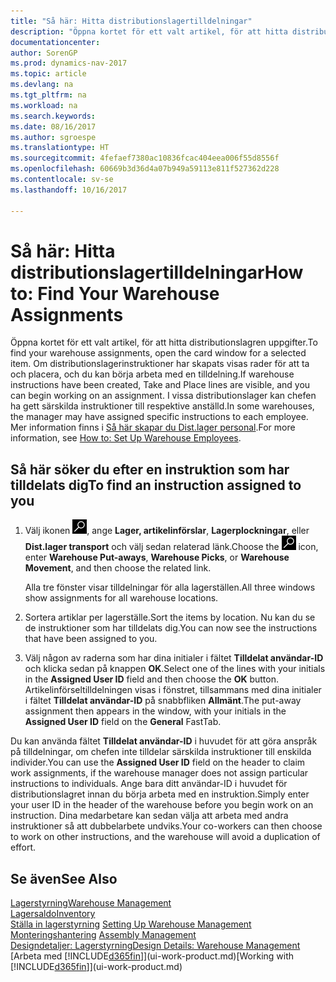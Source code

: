 ```yaml
---
title: "Så här: Hitta distributionslagertilldelningar"
description: "Öppna kortet för ett valt artikel, för att hitta distributionslagren uppgifter. Om distributionslagerinstruktioner har skapats visas rader för att ta och placera, och du kan börja arbeta med en tilldelning. I vissa distributionslager kan chefen ha gett särskilda instruktioner till respektive anställd."
documentationcenter: 
author: SorenGP
ms.prod: dynamics-nav-2017
ms.topic: article
ms.devlang: na
ms.tgt_pltfrm: na
ms.workload: na
ms.search.keywords: 
ms.date: 08/16/2017
ms.author: sgroespe
ms.translationtype: HT
ms.sourcegitcommit: 4fefaef7380ac10836fcac404eea006f55d8556f
ms.openlocfilehash: 60669b3d36d4a07b949a59113e811f527362d228
ms.contentlocale: sv-se
ms.lasthandoff: 10/16/2017

---
```

# <a name="how-to-find-your-warehouse-assignments"></a><span data-ttu-id="660e8-105">Så här: Hitta distributionslagertilldelningar</span><span class="sxs-lookup"><span data-stu-id="660e8-105">How to: Find Your Warehouse Assignments</span></span>
<span data-ttu-id="660e8-106">Öppna kortet för ett valt artikel, för att hitta distributionslagren uppgifter.</span><span class="sxs-lookup"><span data-stu-id="660e8-106">To find your warehouse assignments, open the card window for a selected item.</span></span> <span data-ttu-id="660e8-107">Om distributionslagerinstruktioner har skapats visas rader för att ta och placera, och du kan börja arbeta med en tilldelning.</span><span class="sxs-lookup"><span data-stu-id="660e8-107">If warehouse instructions have been created, Take and Place lines are visible, and you can begin working on an assignment.</span></span> <span data-ttu-id="660e8-108">I vissa distributionslager kan chefen ha gett särskilda instruktioner till respektive anställd.</span><span class="sxs-lookup"><span data-stu-id="660e8-108">In some warehouses, the manager may have assigned specific instructions to each employee.</span></span> <span data-ttu-id="660e8-109">Mer information finns i [Så här skapar du Dist.lager personal](warehouse-how-to-set-up-warehouse-employees.md).</span><span class="sxs-lookup"><span data-stu-id="660e8-109">For more information, see [How to: Set Up Warehouse Employees](warehouse-how-to-set-up-warehouse-employees.md).</span></span>

## <a name="to-find-an-instruction-assigned-to-you"></a><span data-ttu-id="660e8-110">Så här söker du efter en instruktion som har tilldelats dig</span><span class="sxs-lookup"><span data-stu-id="660e8-110">To find an instruction assigned to you</span></span>  
1.  <span data-ttu-id="660e8-111">Välj ikonen ![ikonen Söka efter sida eller rapport](media/ui-search/search_small.png "ikonen Söka efter sida eller rapport"), ange **Lager, artikelinförslar**, **Lagerplockningar**, eller **Dist.lager transport** och välj sedan relaterad länk.</span><span class="sxs-lookup"><span data-stu-id="660e8-111">Choose the ![Search for Page or Report](media/ui-search/search_small.png "Search for Page or Report icon") icon, enter **Warehouse Put-aways**, **Warehouse Picks**, or **Warehouse Movement**, and then choose the related link.</span></span>

    <span data-ttu-id="660e8-112">Alla tre fönster visar tilldelningar för alla lagerställen.</span><span class="sxs-lookup"><span data-stu-id="660e8-112">All three windows show assignments for all warehouse locations.</span></span>  

2. <span data-ttu-id="660e8-113">Sortera artiklar per lagerställe.</span><span class="sxs-lookup"><span data-stu-id="660e8-113">Sort the items by location.</span></span> <span data-ttu-id="660e8-114">Nu kan du se de instruktioner som har tilldelats dig.</span><span class="sxs-lookup"><span data-stu-id="660e8-114">You can now see the instructions that have been assigned to you.</span></span>  
3. <span data-ttu-id="660e8-115">Välj någon av raderna som har dina initialer i fältet **Tilldelat användar-ID** och klicka sedan på knappen **OK**.</span><span class="sxs-lookup"><span data-stu-id="660e8-115">Select one of the lines with your initials in the **Assigned User ID** field and then choose the **OK** button.</span></span> <span data-ttu-id="660e8-116">Artikelinförseltilldelningen visas i fönstret, tillsammans med dina initialer i fältet **Tilldelat användar-ID** på snabbfliken **Allmänt**.</span><span class="sxs-lookup"><span data-stu-id="660e8-116">The put-away assignment then appears in the window, with your initials in the **Assigned User ID** field on the **General** FastTab.</span></span>  

<span data-ttu-id="660e8-117">Du kan använda fältet **Tilldelat användar-ID** i huvudet för att göra anspråk på tilldelningar, om chefen inte tilldelar särskilda instruktioner till enskilda individer.</span><span class="sxs-lookup"><span data-stu-id="660e8-117">You can use the **Assigned User ID** field on the header to claim work assignments, if the warehouse manager does not assign particular instructions to individuals.</span></span> <span data-ttu-id="660e8-118">Ange bara ditt användar-ID i huvudet för distributionslagret innan du börja arbeta med en instruktion.</span><span class="sxs-lookup"><span data-stu-id="660e8-118">Simply enter your user ID in the header of the warehouse before you begin work on an instruction.</span></span> <span data-ttu-id="660e8-119">Dina medarbetare kan sedan välja att arbeta med andra instruktioner så att dubbelarbete undviks.</span><span class="sxs-lookup"><span data-stu-id="660e8-119">Your co-workers can then choose to work on other instructions, and the warehouse will avoid a duplication of effort.</span></span>  

## <a name="see-also"></a><span data-ttu-id="660e8-120">Se även</span><span class="sxs-lookup"><span data-stu-id="660e8-120">See Also</span></span>  
[<span data-ttu-id="660e8-121">Lagerstyrning</span><span class="sxs-lookup"><span data-stu-id="660e8-121">Warehouse Management</span></span>](warehouse-manage-warehouse.md)  
[<span data-ttu-id="660e8-122">Lagersaldo</span><span class="sxs-lookup"><span data-stu-id="660e8-122">Inventory</span></span>](inventory-manage-inventory.md)  
<span data-ttu-id="660e8-123">[Ställa in lagerstyrning](warehouse-setup-warehouse.md)   </span><span class="sxs-lookup"><span data-stu-id="660e8-123">[Setting Up Warehouse Management](warehouse-setup-warehouse.md)   </span></span>  
<span data-ttu-id="660e8-124">[Monteringshantering](assembly-assemble-items.md)  </span><span class="sxs-lookup"><span data-stu-id="660e8-124">[Assembly Management](assembly-assemble-items.md)  </span></span>  
[<span data-ttu-id="660e8-125">Designdetaljer: Lagerstyrning</span><span class="sxs-lookup"><span data-stu-id="660e8-125">Design Details: Warehouse Management</span></span>](design-details-warehouse-management.md)  
<span data-ttu-id="660e8-126">[Arbeta med [!INCLUDE[d365fin](includes/d365fin_md.md)]](ui-work-product.md)</span><span class="sxs-lookup"><span data-stu-id="660e8-126">[Working with [!INCLUDE[d365fin](includes/d365fin_md.md)]](ui-work-product.md)</span></span> 

